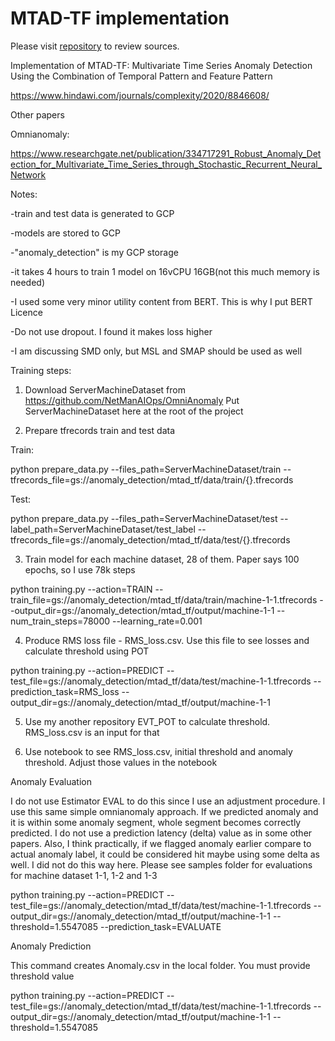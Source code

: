 # MTAD-TF implementation

Please visit <a href="https://github.com/mangushev/mtad-tf">repository</a> to review sources.

Implementation of MTAD-TF: Multivariate Time Series Anomaly Detection Using the Combination of Temporal Pattern and Feature Pattern

https://www.hindawi.com/journals/complexity/2020/8846608/

Other papers

Omnianomaly:

https://www.researchgate.net/publication/334717291_Robust_Anomaly_Detection_for_Multivariate_Time_Series_through_Stochastic_Recurrent_Neural_Network

Notes:

-train and test data is generated to GCP

-models are stored to GCP

-"anomaly_detection" is my GCP storage

-it takes 4 hours to train 1 model on 16vCPU 16GB(not this much memory is needed)

-I used some very minor utility content from BERT. This is why I put BERT Licence

-Do not use dropout. I found it makes loss higher

-I am discussing SMD only, but MSL and SMAP should be used as well

Training steps:

1. Download ServerMachineDataset from https://github.com/NetManAIOps/OmniAnomaly
Put ServerMachineDataset here at the root of the project

2. Prepare tfrecords train and test data

Train:

python prepare_data.py --files_path=ServerMachineDataset/train --tfrecords_file=gs://anomaly_detection/mtad_tf/data/train/{}.tfrecords

Test:

python prepare_data.py --files_path=ServerMachineDataset/test --label_path=ServerMachineDataset/test_label --tfrecords_file=gs://anomaly_detection/mtad_tf/data/test/{}.tfrecords

3. Train model for each machine dataset, 28 of them. Paper says 100 epochs, so I use 78k steps

python training.py --action=TRAIN --train_file=gs://anomaly_detection/mtad_tf/data/train/machine-1-1.tfrecords --output_dir=gs://anomaly_detection/mtad_tf/output/machine-1-1 --num_train_steps=78000 --learning_rate=0.001

4. Produce RMS loss file - RMS_loss.csv. Use this file to see losses and calculate threshold using POT

python training.py --action=PREDICT --test_file=gs://anomaly_detection/mtad_tf/data/test/machine-1-1.tfrecords --prediction_task=RMS_loss --output_dir=gs://anomaly_detection/mtad_tf/output/machine-1-1

5. Use my another repository EVT_POT to calculate threshold. RMS_loss.csv is an input for that

6. Use notebook to see RMS_loss.csv, initial threshold and anomaly threshold. Adjust those values in the notebook 


Anomaly Evaluation

I do not use Estimator EVAL to do this since I use an adjustment procedure. I use this same simple omnianomaly approach. If we predicted anomaly and it is within some anomaly segment, whole segment becomes correctly predicted. I do not use a prediction latency (delta) value as in some other papers. Also, I think practically, if we flagged anomaly earlier compare to actual anomaly label, it could be considered hit maybe using some delta as well. I did not do this way here. Please see samples folder for evaluations for machine dataset 1-1, 1-2 and 1-3

python training.py --action=PREDICT --test_file=gs://anomaly_detection/mtad_tf/data/test/machine-1-1.tfrecords --output_dir=gs://anomaly_detection/mtad_tf/output/machine-1-1 --threshold=1.5547085 --prediction_task=EVALUATE


Anomaly Prediction

This command creates Anomaly.csv in the local folder. You must provide threshold value

python training.py --action=PREDICT --test_file=gs://anomaly_detection/mtad_tf/data/test/machine-1-1.tfrecords --output_dir=gs://anomaly_detection/mtad_tf/output/machine-1-1 --threshold=1.5547085
